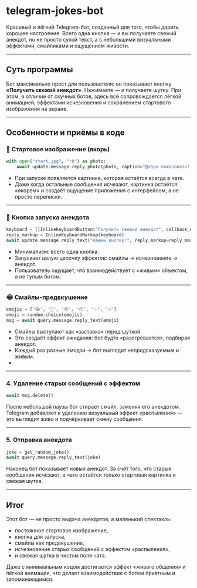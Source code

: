 # telegram-jokes-bot

Красивый и лёгкий Telegram-бот, созданный для того, чтобы дарить хорошее настроение. Всего одна кнопка — и вы получаете свежий анекдот, но не просто сухой текст, а с небольшими визуальными эффектами, смайликами и ощущением живости.

---

## Суть программы

Бот максимально прост для пользователя: он показывает кнопку **«Получить свежий анекдот»**. Нажимаете — и получаете шутку. При этом, в отличие от скучных ботов, здесь всё сопровождается лёгкой анимацией, эффектами исчезновения и сохранением стартового изображения на экране.

---

## Особенности и приёмы в коде

### 🎨 Стартовое изображение (якорь)

```python
with open("start.jpg", "rb") as photo:
    await update.message.reply_photo(photo, caption="Добро пожаловать! Нажми кнопку ниже.", reply_markup=reply_markup)
```

- При запуске появляется картинка, которая остаётся всегда в чате.
- Даже когда остальные сообщения исчезают, картинка остаётся «якорем» и создаёт ощущение приложения с интерфейсом, а не просто переписки.

---

### 🔘 Кнопка запуска анекдота
```python
keyboard = [[InlineKeyboardButton("Получить свежий анекдот", callback_data='joke')]]
reply_markup = InlineKeyboardMarkup(keyboard)
await update.message.reply_text("Нажми кнопку:", reply_markup=reply_markup)
```


- Минимализм: всего одна кнопка.
- Запускает целую цепочку эффектов: смайлы → исчезновение → анекдот.
- Пользователь ощущает, что взаимодействует с «живым» объектом, а не тупым ботом.

---

### 😂 Смайлы-предвкушение
```python
emojis = ["😂", "🤣", "😜", "🙃", "✨", "🔥"]
emoji = random.choice(emojis)
msg = await query.message.reply_text(emoji)
```

- Смайлы выступают как «заставка» перед шуткой.
- Это создаёт эффект ожидания: бот будто «разогревается», подбирая анекдот.
- Каждый раз разные эмодзи → бот выглядит непредсказуемым и живым.
- 
---

### 4. Удаление старых сообщений с эффектом

```python
await msg.delete()
```

После небольшой паузы бот стирает смайл, заменяя его анекдотом. Telegram добавляет к удалению визуальный эффект «распыления» — это выглядит живо и подчёркивает смену сообщения.

---

### 5. Отправка анекдота

```python
joke = get_random_joke()
await query.message.reply_text(joke)
```

Наконец бот показывает новый анекдот. За счёт того, что старые сообщения исчезают, в чате остаётся только стартовая картинка и свежая шутка.

---

## Итог

Этот бот — не просто выдача анекдотов, а маленький спектакль:

* постоянное стартовое изображение,
* кнопка для запуска,
* смайлы как предвкушение,
* исчезновение старых сообщений с эффектом «распыления»,
* и свежая шутка в чистом поле чата.

Даже с минимальным кодом достигается эффект «живого общения» и лёгкой анимации, что делает взаимодействие с ботом приятным и запоминающимся.
